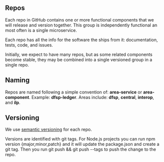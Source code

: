 ## Repos
Each repo in GitHub contains one or more functional components that we will release and version together. This group is independently functional an most often is a single microservice.

Each repo has all the info for the software the ships from it: documentation, tests, code, and issues. 

Initially, we expect to have many repos, but as some related components become stable, they may be combined into a single versioned group in a single repo.

## Naming
Repos are named following a simple convention of: **area-service** or **area-component**. Example: **dfsp-ledger**. Areas include: **dfsp**, **central**, **interop**, and **ilp**.

## Versioning
We use [semantic versioning](http://semver.org/) for each repo. 

Versions are identified with git tags. For Node.js projects you can run npm version {major,minor,patch} and it will update the package.json and create a git tag. Then you run git push && git push --tags to push the change to the repo.